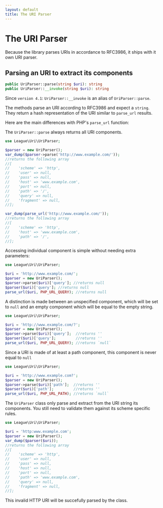 ```yaml
---
layout: default
title: The URI Parser
---
```


# The URI Parser

Because the library parses URIs in accordance to RFC3986, it ships with it own URI parser.

## Parsing an URI to extract its components

~~~php
public UriParser::parse(string $uri): string
public UriParser::__invoke(string $uri): string
~~~


<p class="message-notice">Since <code>version 4.1</code>: <code>UriParser::__invoke</code> is an alias of <code>UriParser::parse</code>.</p>


The methods parse an URI according to RFC3986 and expect a `string`. They return a hash representation of the URI similar to `parse_url` results.

Here are the main differences with PHP's `parse_url` function:

The `UriParser::parse` always returns all URI components.

~~~php
use League\Uri\UriParser;

$parser = new UriParser();
var_dump($parser->parse('http://www.example.com/'));
//returns the following array
//[
//    'scheme' => 'http',
//    'user' => null,
//    'pass' => null,
//    'host' => 'www.example.com',
//    'port' => null,
//    'path' => '/',
//    'query' => null,
//    'fragment' => null,
//];

var_dump(parse_url('http://www.example.com/'));
//returns the following array
//[
//    'scheme' => 'http',
//    'host' => 'www.example.com',
//    'path' => '/',
//];
~~~

Accessing individual component is simple without needing extra parameters:

~~~php
use League\Uri\UriParser;

$uri = 'http://www.example.com/';
$parser = new UriParser();
$parser->parse($uri)['query']; //returns null
$parser($uri)['query']; //returns null
parse_url($uri, PHP_URL_QUERY); //returns null
~~~

A distinction is made between an unspecified component, which will be set to `null` and an empty component which will be equal to the empty string.

~~~php
use League\Uri\UriParser;

$uri = 'http://www.example.com/?';
$parser = new UriParser();
$parser->parse($uri)['query'];  //returns ''
$parser($uri)['query'];         //returns ''
parse_url($uri, PHP_URL_QUERY); //returns `null`
~~~

Since a URI is made of at least a path component, this component is never equal to `null`

~~~php
use League\Uri\UriParser;

$uri = 'http://www.example.com?';
$parser = new UriParser();
$parser->parse($uri)['path'];  //returns ''
$parser($uri)['path'];         //returns ''
parse_url($uri, PHP_URL_PATH); //returns `null`
~~~

<p class="message-notice">The <code>UriParser</code> class only parse and extract from the URI string its components. You still need to validate them against its scheme specific rules.</p>

~~~php
use League\Uri\UriParser;

$uri = 'http:www.example.com';
$parser = new UriParser();
var_dump($parser($uri));
//returns the following array
//[
//    'scheme' => 'http',
//    'user' => null,
//    'pass' => null,
//    'host' => null,
//    'port' => null,
//    'path' => 'www.example.com',
//    'query' => null,
//    'fragment' => null,
//];
~~~

This invalid HTTP URI will be succefully parsed by the class.
